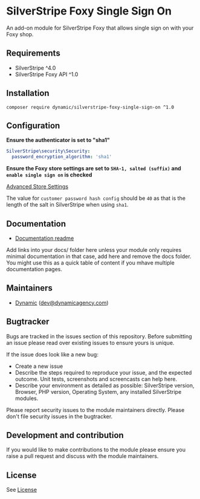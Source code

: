# SilverStripe Foxy Single Sign On

An add-on module for SilverStripe Foxy that allows single sign on with your Foxy shop.


## Requirements

* SilverStripe ^4.0
* SilverStripe Foxy API ^1.0


## Installation

```
composer require dynamic/silverstripe-foxy-single-sign-on ^1.0
```


## Configuration

**Ensure the authenticator is set to "sha1"**


```yml
SilverStripe\security\Security:
  password_encryption_algorithm: 'sha1'

```

**Ensure the Foxy store settings are set to `SHA-1, salted (suffix)` and `enable single sign on` is checked**

[Advanced Store Settings](https://admin.foxycart.com/admin.php?ThisAction=EditAdvancedFeatures)

The value for `customer password hash config` should be `40` as that is the length of the salt in SilverStripe when using `sha1`.


## Documentation
 * [Documentation readme](docs/en/readme.md)

Add links into your docs/<language> folder here unless your module only requires minimal documentation 
in that case, add here and remove the docs folder. You might use this as a quick table of content if you
mhave multiple documentation pages.


## Maintainers
 * [Dynamic](https://www.dynamicagency.com) (<dev@dynamicagency.com>)
 
 
## Bugtracker
Bugs are tracked in the issues section of this repository. Before submitting an issue please read over 
existing issues to ensure yours is unique. 
 
If the issue does look like a new bug:
 
 - Create a new issue
 - Describe the steps required to reproduce your issue, and the expected outcome. Unit tests, screenshots 
 and screencasts can help here.
 - Describe your environment as detailed as possible: SilverStripe version, Browser, PHP version, 
 Operating System, any installed SilverStripe modules.
 
Please report security issues to the module maintainers directly. Please don't file security issues in the bugtracker.
 
 
## Development and contribution
If you would like to make contributions to the module please ensure you raise a pull request and discuss with the module maintainers.


## License
See [License](license.md)